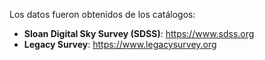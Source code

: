 Los datos fueron obtenidos de los catálogos:

- **Sloan Digital Sky Survey (SDSS)**: https://www.sdss.org  
- **Legacy Survey**: https://www.legacysurvey.org  
